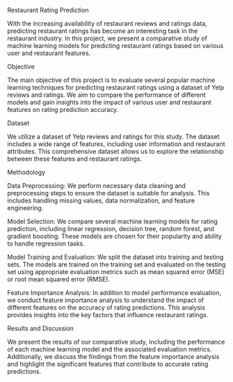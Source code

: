 Restaurant Rating Prediction

With the increasing availability of restaurant reviews and ratings data, predicting restaurant ratings has become an interesting task in the restaurant industry. In this project, we present a comparative study of machine learning models for predicting restaurant ratings based on various user and restaurant features.

Objective

The main objective of this project is to evaluate several popular machine learning techniques for predicting restaurant ratings using a dataset of Yelp reviews and ratings. We aim to compare the performance of different models and gain insights into the impact of various user and restaurant features on rating prediction accuracy.

Dataset

We utilize a dataset of Yelp reviews and ratings for this study. The dataset includes a wide range of features, including user information and restaurant attributes. This comprehensive dataset allows us to explore the relationship between these features and restaurant ratings.

Methodology

Data Preprocessing: We perform necessary data cleaning and preprocessing steps to ensure the dataset is suitable for analysis. This includes handling missing values, data normalization, and feature engineering.

Model Selection: We compare several machine learning models for rating prediction, including linear regression, decision tree, random forest, and gradient boosting. These models are chosen for their popularity and ability to handle regression tasks.

Model Training and Evaluation: We split the dataset into training and testing sets. The models are trained on the training set and evaluated on the testing set using appropriate evaluation metrics such as mean squared error (MSE) or root mean squared error (RMSE).

Feature Importance Analysis: In addition to model performance evaluation, we conduct feature importance analysis to understand the impact of different features on the accuracy of rating predictions. This analysis provides insights into the key factors that influence restaurant ratings.

Results and Discussion

We present the results of our comparative study, including the performance of each machine learning model and the associated evaluation metrics. Additionally, we discuss the findings from the feature importance analysis and highlight the significant features that contribute to accurate rating predictions.
